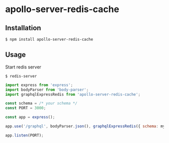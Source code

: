 # apollo-server-redis-cache

## Installation

```
$ npm install apollo-server-redis-cache
```

## Usage

Start redis server
```
$ redis-server
```

```javascript
import express from 'express';
import bodyParser from 'body-parser';
import graphqlExpressRedis from 'apollo-server-redis-cache';

const schema = /* your schema */
const PORT = 3000;

const app = express();

app.use('/graphql', bodyParser.json(), graphqlExpressRedis({ schema: myGraphQLSchema }));

app.listen(PORT);
```